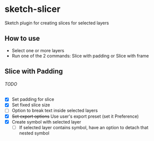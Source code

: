# sketch-slicer

Sketch plugin for creating slices for selected layers

## How to use
- Select one or more layers
- Run one of the 2 commands: Slice with padding or Slice with frame

## Slice with Padding


###### TODO
- [x] Set padding for slice
- [x] Set fixed slice size
- [ ] Option to break text inside selected layers
- [x] ~~Set export options~~ Use user's export preset (set it Preference)
- [x] Create symbol with selected layer
  - [ ] If selected layer contains symbol, have an option to detach that nested symbol
